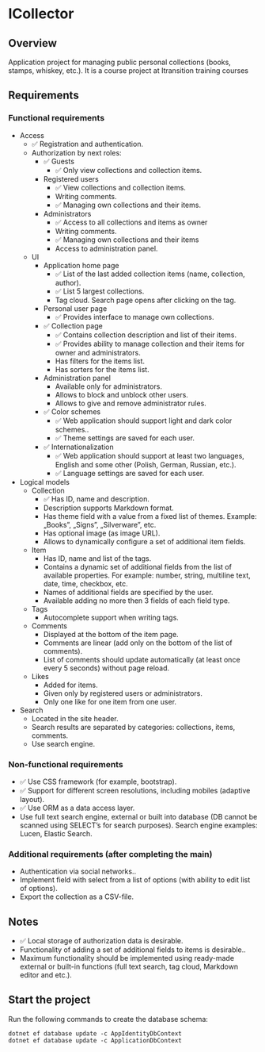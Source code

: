 ﻿# ICollector #

## Overview #

Application project for managing public personal collections (books, stamps, whiskey, etc.). It is a course project at Itransition training courses

## Requirements # 

### Functional requirements #

*   Access
    *   ✅ Registration and authentication.
    *   Authorization by next roles:
        *   ✅ Guests
            *   ✅ Only view collections and collection items.
        *   Registered users
            *   ✅ View collections and collection items.
            *   Writing comments.
            *   ✅ Managing own collections and their items. 
        *   Administrators 
            *   ✅ Access to all collections and items as owner
            *   Writing comments. 
            *   ✅ Managing own collections and their items
            *   Access to administration panel. 
    *   UI
        *  Application home page 
            *   ✅ List of the last added collection items (name, collection, author).
            *   ✅ List 5 largest collections. 
            *   Tag cloud. Search page opens after clicking on the tag. 
        *   Personal user page
            *   ✅ Provides interface to manage own collections. 
        *   ✅ Collection page 
            *   ✅ Contains collection description and list of their items.
            *   ✅ Provides ability to manage collection and their items for owner and administrators.
            *   Has filters for the items list.
            *   Has sorters for the items list. 
        *   Administration panel
            *   Available only for administrators.
            *   Allows to block and unblock other users.
            *   Allows to give and remove administrator rules.
        *   ✅ Color schemes
            *   ✅ Web application should support light and dark color schemes..
            *   ✅ Theme settings are saved for each user. 
        *   ✅ Internationalization 
            *   ✅ Web application should support at least two languages, English and some other (Polish, German, Russian, etc.). 
            *   ✅ Language settings are saved for each user. 
*   Logical models
    *   Collection
        *   ✅ Has ID, name and description. 
        *   Description supports Markdown format. 
        *   Has theme field with a value from a fixed list of themes. Example: „Books”, „Signs”, „Silverware”, etc. 
        *   Has optional image (as image URL).
        *   Allows to dynamically configure a set of additional item fields. 
    *   Item
        *   Has ID, name and list of the tags.
        *   Contains a dynamic set of additional fields from the list of available properties. For example: number, string, multiline text, date, time, checkbox, etc.
        *   Names of additional fields are specified by the user. 
        *   Available adding no more then 3 fields of each field type. 
    *   Tags
        *   Autocomplete support when writing tags. 
    *   Comments
        *   Displayed at the bottom of the item page. 
        *   Comments are linear (add only on the bottom of the list of comments).
        *   List of comments should update automatically (at least once every 5 seconds) without page reload. 
    *   Likes
        *   Added for items.
        *   Given only by registered users or administrators. 
        *   Only one like for one item from one user. 
*   Search
    *   Located in the site header.
    *   Search results are separated by categories: collections, items, comments.
    *   Use search engine. 

### Non-functional requirements #

*   ✅ Use CSS framework (for example, bootstrap).
*   ✅ Support for different screen resolutions, including mobiles (adaptive layout). 
*   ✅ Use ORM as a data access layer. 
*   Use full text search engine, external or built into database (DB cannot be scanned using SELECT’s for search purposes). Search engine examples: Lucen, Elastic Search.

### Additional requirements (after completing the main) #

*   Authentication via social networks.. 
*   Implement field with select from a list of options (with ability to edit list of options). 
*   Export the collection as a CSV-file. 

## Notes #

*   ✅ Local storage of authorization data is desirable. 
*   Functionality of adding a set of additional fields to items is desirable.. 
*   Maximum functionality should be implemented using ready-made external or built-in functions (full text search, tag cloud, Markdown editor and etc.).

## Start the project #

Run the following commands to create the database schema:

    dotnet ef database update -c AppIdentityDbContext
    dotnet ef database update -c ApplicationDbContext 
